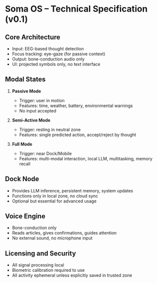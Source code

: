 # Soma OS – Technical Specification (v0.1)

## Core Architecture

- Input: EEG-based thought detection
- Focus tracking: eye-gaze (for passive context)
- Output: bone-conduction audio only
- UI: projected symbols only, no text interface

## Modal States

1. **Passive Mode**

   - Trigger: user in motion
   - Features: time, weather, battery, environmental warnings
   - No input accepted

2. **Semi-Active Mode**

   - Trigger: resting in neutral zone
   - Features: single predicted action, accept/reject by thought

3. **Full Mode**
   - Trigger: near Dock/Mobile
   - Features: multi-modal interaction, local LLM, multitasking, memory recall

## Dock Node

- Provides LLM inference, persistent memory, system updates
- Functions only in local zone, no cloud sync
- Optional but essential for advanced usage

## Voice Engine

- Bone-conduction only
- Reads articles, gives confirmations, guides attention
- No external sound, no microphone input

## Licensing and Security

- All signal processing local
- Biometric calibration required to use
- All activity ephemeral unless explicitly saved in trusted zone
